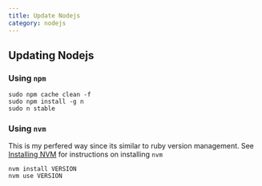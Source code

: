 ```yaml
---
title: Update Nodejs
category: nodejs
---
```


## Updating Nodejs 

### Using ```npm```
```
sudo npm cache clean -f
sudo npm install -g n
sudo n stable
```

### Using ```nvm```

This is my perfered way since its similar to ruby version management. 
See [Installing NVM](til.acm.illinois.edu/til/nodejs/instal-nvm) for instructions on installing ```nvm```

```
nvm install VERSION
nvm use VERSION
```
